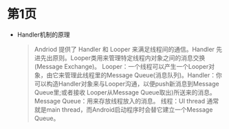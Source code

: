 # 第1页
* Handler机制的原理

  > Andriod 提供了 Handler 和 Looper 来满足线程间的通信。Handler 先进先出原则。Looper类用来管理特定线程内对象之间的消息交换(Message Exchange)。
  > Looper：一个线程可以产生一个Looper对象，由它来管理此线程里的Message Queue(消息队列)。Handler：你可以构造Handler对象来与Looper沟通，以便push新消息到Message Queue里;或者接收	           Looper从Message Queue取出)所送来的消息。
  > Message Queue：用来存放线程放入的消息。
  > 线程：UI thread 通常就是main thread，而Android启动程序时会替它建立一个Message Queue。
  >
